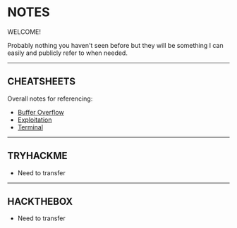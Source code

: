 # NOTES

WELCOME!

Probably nothing you haven't seen before but they will be something I can easily and publicly refer to when needed.

---------------------------------------------------------------
## CHEATSHEETS

Overall notes for referencing:

- [Buffer Overflow](/bufferoverflow)
- [Exploitation](/exploitation)
- [Terminal](/terminal)

---------------------------------------------------------------
## TRYHACKME

- Need to transfer

---------------------------------------------------------------
## HACKTHEBOX

- Need to transfer
